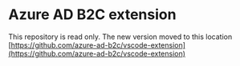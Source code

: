 # Azure AD B2C extension

This repository is read only. The new version moved to this location [https://github.com/azure-ad-b2c/vscode-extension](https://github.com/azure-ad-b2c/vscode-extension)
